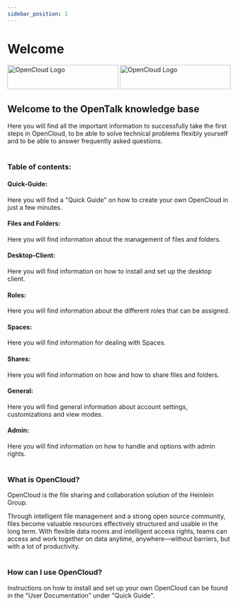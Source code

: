 ```yaml
---
sidebar_position: 1
---
```


# Welcome

<img class="light-mode-image" src="/img/oc-logo-petrol.svg" alt="OpenCloud Logo" width="250" height="55"/> 
<img class="dark-mode-image" src="/img/oc-logo-lilac.svg" alt="OpenCloud Logo" width="250" height="55"/>


## Welcome to the OpenTalk knowledge base

Here you will find all the important information to successfully take the first steps in OpenCloud, to be able to solve technical problems flexibly yourself and to be able to answer frequently asked questions.
<br/><br/>


### Table of contents:

#### Quick-Guide:
Here you will find a "Quick Guide" on how to create your own OpenCloud in just a few minutes.

#### Files and Folders:
Here you will find information about the management of files and folders.

#### Desktop-Client:
Here you will find information on how to install and set up the desktop client.

#### Roles:
Here you will find information about the different roles that can be assigned.

#### Spaces:
Here you will find information for dealing with Spaces.

#### Shares:
Here you will find information on how and how to share files and folders.

#### General:
Here you will find general information about account settings, customizations and view modes.

#### Admin:
Here you will find information on how to handle and options with admin rights.
<br/><br/>


### What is OpenCloud?

OpenCloud is the file sharing and collaboration solution of the Heinlein Group.

Through intelligent file management and a strong open source community, files become valuable resources effectively structured and usable in the long term. With flexible data rooms and intelligent access rights, teams can access and work together on data anytime, anywhere—without barriers, but with a lot of productivity.
<br/><br/>

### How can I use OpenCloud?

Instructions on how to install and set up your own OpenCloud can be found in the "User Documentation" under "Quick Guide".